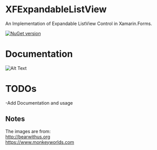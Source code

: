 # XFExpandableListView
An Implementation of Expandable ListView Control in Xamarin.Forms.

[![NuGet version](https://badge.fury.io/nu/XFExpandableListView.svg)](https://badge.fury.io/nu/XFExpandableListView.svg)

# Documentation
![Alt Text](https://media.giphy.com/media/1AfbEInjrtTcmVepOM/giphy.gif)

# TODOs
-Add Documentation and usage

## Notes
The images are from:  
http://bearwithus.org  
https://www.monkeyworlds.com  
